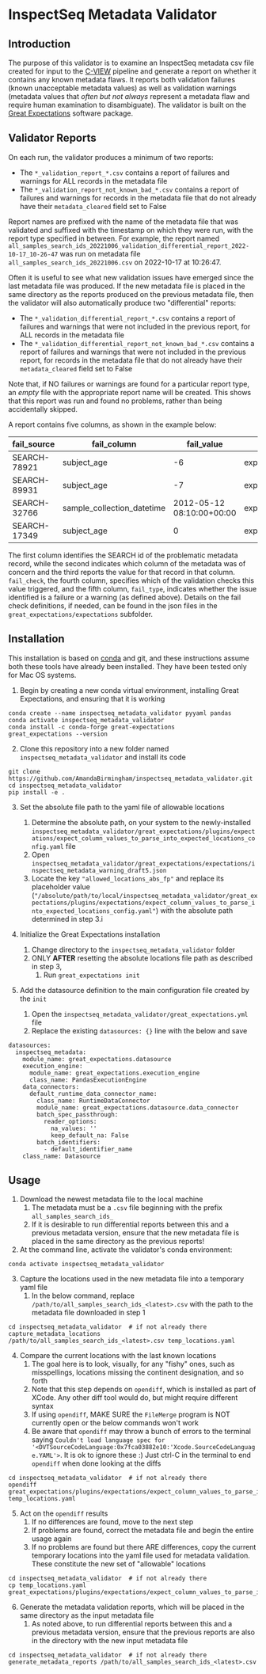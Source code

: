 # InspectSeq Metadata Validator

## Introduction

The purpose of this validator is to examine an InspectSeq metadata csv
file created for input to the [C-VIEW](https://github.com/ucsd-ccbb/C-VIEW) pipeline 
and generate a report on whether it contains any known metadata flaws. It reports both validation failures (known unacceptable metadata values) as well
as validation warnings (metadata values that *often but not always* represent a
metadata flaw and require human examination to disambiguate). The validator is
built on the [Great Expectations](https://greatexpectations.io/) software package.

## Validator Reports

On each run, the validator produces a minimum of two reports:
   * The `*_validation_report_*.csv` contains a report of failures and warnings for ALL records in the metadata file  
   * The `*_validation_report_not_known_bad_*.csv` contains a report of failures and warnings for records in the metadata file that do not already have their `metadata_cleared` field set to False

Report names are prefixed with the name of the metadata file that was validated 
and suffixed with the timestamp on which they were run, with the report type 
specified in between.  For example, the report named 
`all_samples_search_ids_20221006_validation_differential_report_2022-10-17_10-26-47` 
was run on metadata file `all_samples_search_ids_20221006.csv` on 2022-10-17 at 10:26:47.

Often it is useful to see what new validation issues have emerged since the last 
metadata file was produced.  If the new metadata file is placed in the same directory
as the reports produced on the previous metadata file, then the validator will also 
automatically produce two "differential" reports:
   * The `*_validation_differential_report_*.csv` contains a report of failures and warnings that were not included in the previous report, for ALL records in the metadata file  
   * The `*_validation_differential_report_not_known_bad_*.csv` contains a report of failures and warnings that were not included in the previous report, for records in the metadata file that do not already have their `metadata_cleared` field set to False

Note that, if NO failures or warnings are found for a particular report type, 
an *empty* file with the appropriate report name will be created.  This shows that
this report was run and found no problems, rather than being accidentally skipped.

A report contains five columns, as shown in the example below:

| fail_source  | fail_column | fail_value | fail_check                         | fail_type |
|--------------|-------------|------------|------------------------------------|-----------|
| SEARCH-78921 | subject_age | -6         | expect_column_values_to_be_between | failure   |
| SEARCH-89931 | subject_age | -7         | expect_column_values_to_be_between | failure   |
| SEARCH-32766 | sample_collection_datetime | 2012-05-12 08:10:00+00:00        | expect_column_values_gte_date | warning   |
| SEARCH-17349 | subject_age | 0          | expect_column_values_to_be_between | warning   |

The first column identifies the SEARCH id of the problematic metadata record, while the
second indicates which column of the metadata was of concern and the third reports
the value for that record in that column.  `fail_check`, the fourth column, 
specifies which of the validation checks this value triggered, and the fifth column, `fail_type`,
indicates whether the issue identified is a failure or a warning (as defined above). Details on the fail check definitions, if needed, can be found in the json files 
in the `great_expectations/expectations` subfolder.

## Installation

This installation is based on [conda](https://docs.conda.io/en/latest/) and git, 
and these instructions assume both these tools have already been installed. They have been tested only for Mac OS systems.

1. Begin by creating a new conda virtual environment, installing Great Expectations, and ensuring that it is working

```
conda create --name inspectseq_metadata_validator pyyaml pandas
conda activate inspectseq_metadata_validator
conda install -c conda-forge great-expectations
great_expectations --version
```

2. Clone this repository into a new folder named `inspectseq_metadata_validator` and install its code

```
git clone https://github.com/AmandaBirmingham/inspectseq_metadata_validator.git
cd inspectseq_metadata_validator
pip install -e .
```

3. Set the absolute file path to the yaml file of allowable locations
   1. Determine the absolute path, on your system to the newly-installed `inspectseq_metadata_validator/great_expectations/plugins/expectations/expect_column_values_to_parse_into_expected_locations_config.yaml` file
   2. Open `inspectseq_metadata_validator/great_expectations/expectations/inspectseq_metadata_warning_draft5.json`
   3. Locate the key `"allowed_locations_abs_fp"` and replace its placeholder value (`"/absolute/path/to/local/inspectseq_metadata_validator/great_expectations/plugins/expectations/expect_column_values_to_parse_into_expected_locations_config.yaml"`) with the absolute path determined in step 3.i

4. Initialize the Great Expectations installation
   1. Change directory to the `inspectseq_metadata_validator` folder
   2. ONLY **AFTER** resetting the absolute locations file path as described in step 3,
      1. Run `great_expectations init`

5. Add the datasource definition to the main configuration file created by the `init`
   1. Open the `inspectseq_metadata_validator/great_expectations.yml` file
   2. Replace the existing `datasources: {}` line with the below and save

```
datasources:
  inspectseq_metadata:
    module_name: great_expectations.datasource
    execution_engine:
      module_name: great_expectations.execution_engine
      class_name: PandasExecutionEngine
    data_connectors:
      default_runtime_data_connector_name:
        class_name: RuntimeDataConnector
        module_name: great_expectations.datasource.data_connector
        batch_spec_passthrough:
          reader_options:
            na_values: ''
            keep_default_na: False
        batch_identifiers:
          - default_identifier_name
    class_name: Datasource
```


## Usage

1. Download the newest metadata file to the local machine
   1. The metadata must be a `.csv` file beginning with the prefix `all_samples_search_ids_`
   2. If it is desirable to run differential reports between this and a previous metadata version, ensure that the new metadata file is placed in the same directory as the previous reports!
2. At the command line, activate the validator's conda environment:

`conda activate inspectseq_metadata_validator`

3. Capture the locations used in the new metadata file into a temporary yaml file
   1. In the below command, replace `/path/to/all_samples_search_ids_<latest>.csv` with the path to the metadata file downloaded in step 1
```
cd inspectseq_metadata_validator  # if not already there
capture_metadata_locations /path/to/all_samples_search_ids_<latest>.csv temp_locations.yaml
```

4. Compare the current locations with the last known locations
   1. The goal here is to look, visually, for any "fishy" ones, such as misspellings, locations missing the continent designation, and so forth
   2. Note that this step depends on `opendiff`, which is installed as part of XCode.  Any other diff tool would do, but might require different syntax 
   3. If using `opendiff`, MAKE SURE the `FileMerge` program is NOT currently open or the below commands won't work
   4. Be aware that `opendiff` may throw a bunch of errors to the terminal saying `Couldn't load language spec for '<DVTSourceCodeLanguage:0x7fca03882e10:'Xcode.SourceCodeLanguage.YAML'>`.  It is ok to ignore these :) Just ctrl-C in the terminal to end `opendiff` when done looking at the diffs

```
cd inspectseq_metadata_validator  # if not already there
opendiff great_expectations/plugins/expectations/expect_column_values_to_parse_into_expected_locations_config.yaml temp_locations.yaml
```

5. Act on the `opendiff` results
   1. If no differences are found, move to the next step
   2. If problems are found, correct the metadata file and begin the entire usage again
   3. If no problems are found but there ARE differences, copy the current temporary locations into the yaml file used for metadata validation.  These constitute the new set of "allowable" locations 

```
cd inspectseq_metadata_validator  # if not already there 
cp temp_locations.yaml great_expectations/plugins/expectations/expect_column_values_to_parse_into_expected_locations_config.yaml 
```

6. Generate the metadata validation reports, which will be placed in the same directory as the input metadata file 
   1. As noted above, to run differential reports between this and a previous metadata version, ensure that the previous reports are also in the directory with the new input metadata file

```
cd inspectseq_metadata_validator  # if not already there 
generate_metadata_reports /path/to/all_samples_search_ids_<latest>.csv
```
